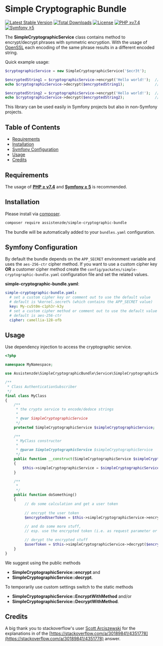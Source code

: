 # Simple Cryptographic Bundle

[![Latest Stable Version](https://poser.pugx.org/assistenzde/simple-cryptographic-bundle/version)](https://packagist.org/packages/assistenzde/simple-cryptographic-bundle)
[![Total Downloads](https://poser.pugx.org/assistenzde/simple-cryptographic-bundle/downloads)](https://packagist.org/packages/assistenzde/simple-cryptographic-bundle)
[![License](https://poser.pugx.org/assistenzde/simple-cryptographic-bundle/license)](https://packagist.org/packages/assistenzde/simple-cryptographic-bundle)
[![PHP ≥v7.4](https://img.shields.io/badge/PHP-%E2%89%A57%2E4-0044aa.svg)](https://www.php.net/manual/en/migration72.new-features.php)
[![Symfony ≥5](https://img.shields.io/badge/Symfony-%E2%89%A55-0044aa.svg)](https://symfony.com/)

The **SimpleCryptographicService** class contains method to encrypt/decrypt phrases with symmetric encryption. With the usage
of [OpenSSL](https://www.php.net/manual/en/intro.openssl.php) each encoding of the same phrase results in a different encoded string.

Quick example usage:

```php
$cryptographicService = new SimpleCryptographicService('$ecr3t');

$encryptedString1 = $cryptographicService->encrypt('Hello world!');  // some encrypted string, i.e. 'ABCDEFG'
echo $cryptographicService->decrypt($encryptedString1);              // outputs 'Hello world!'

$encryptedString2 = $cryptographicService->encrypt('Hello world!');  // some encrypted string, i.e. 'HIJKLMNOP'
echo $cryptographicService->decrypt($encryptedString2);              // outputs 'Hello world!'
```

This library can be used easily in Symfony projects but also in non-Symfony projects.

## Table of Contents

- [Requirements](#requirements)
- [Installation](#installation)
- [Symfony Configuration](#symfony-configuration)
- [Usage](#usage)
- [Credits](#credits)

## Requirements

The usage of [**PHP ≥ v7.4**](https://www.php.net/manual/en/migration74.php)
and [**Symfony ≥ 5**](https://symfony.com/doc/5.0/setup.html) is recommended.

## Installation

Please install via [composer](https://getcomposer.org/).

```bash
composer require assistenzde/simple-cryptographic-bundle
```

The bundle will be automatically added to your `bundles.yaml` configuration.

## Symfony Configuration

By default the bundle depends on the `APP_SECRET` environment variable and uses the `aes-256-ctr` cipher method. If you want to use a custom cipher key **OR** a customer cipher method create the
`config/packates/simple-cryptographic-bundle.yaml` configuration file and set the related values.

**simple-cryptographic-bundle.yaml**:

```yaml
simple-cryptographic-bundle.yaml:
  # set a custom cipher key or comment out to use the default value
  # default is %kernel.secret% (which contains the APP_SECRET value)
  key: My-cu5t0m-c1ph3r-k3y
  # set a custom cipher method or comment out to use the default value
  # default is aes-256-ctr
  cipher: camellia-128-ofb
```

## Usage

Use dependency injection to access the cryptographic service.

```php
<?php

namespace MyNamespace;

use Assistenzde\SimpleCryptographicBundle\Service\SimpleCryptographicService;

/**
 * Class AuthenticationSubscriber
 */
final class MyClass
{
    /**
     * the crypto service to encode/dedoce strings
     * 
     * @var SimpleCryptographicService
     */
    protected SimpleCryptographicService $simpleCryptographicService;

    /**
     * MyClass constructor
     * 
     * @param SimpleCryptographicService $simpleCryptographicService
     */
    public function __construct(SimpleCryptographicService $simpleCryptographicService)
    {       
        $this->simpleCryptographicService = $simpleCryptographicService;
    }

    /**
     * 
     */
    public function doSomething()
    {       
         // do some calculation and get a user token
         
         // encrypt the user token        
         $encryptedUserToken = $this->simpleCryptographicService->encrypt($userToken);
         
         // and do some more stuff,
         // esp. use the encrypted token (i.e. as request parameter or to save in a file)

         // derypt the encrypted stuff        
         $userToken = $this->simpleCryptographicService->decrypt($encryptedUserToken); 
    }
}
```

We suggest using the public methods

- **SimpleCryptographicService::encrypt** and
- **SimpleCryptographicService::decrypt**.

To temporarily use custom settings switch to the static methods

- **SimpleCryptographicService::EncryptWithMethod** and/or
- **SimpleCryptographicService::DecryptWithMethod**.

## Credits

A big thank you to stackoverflow's user [Scott Arciszewski](https://stackoverflow.com/users/2224584/scott-arciszewski) for the explanations in of
the [https://stackoverflow.com/a/30189841/4351778](https://stackoverflow.com/a/30189841/4351778) answer.


